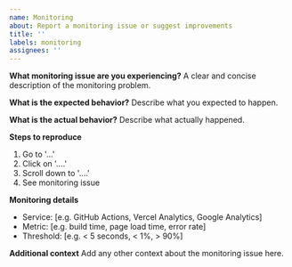 ```yaml
---
name: Monitoring
about: Report a monitoring issue or suggest improvements
title: ''
labels: monitoring
assignees: ''
---
```


**What monitoring issue are you experiencing?**
A clear and concise description of the monitoring problem.

**What is the expected behavior?**
Describe what you expected to happen.

**What is the actual behavior?**
Describe what actually happened.

**Steps to reproduce**
1. Go to '...'
2. Click on '....'
3. Scroll down to '....'
4. See monitoring issue

**Monitoring details**
- Service: [e.g. GitHub Actions, Vercel Analytics, Google Analytics]
- Metric: [e.g. build time, page load time, error rate]
- Threshold: [e.g. < 5 seconds, < 1%, > 90%]

**Additional context**
Add any other context about the monitoring issue here.
